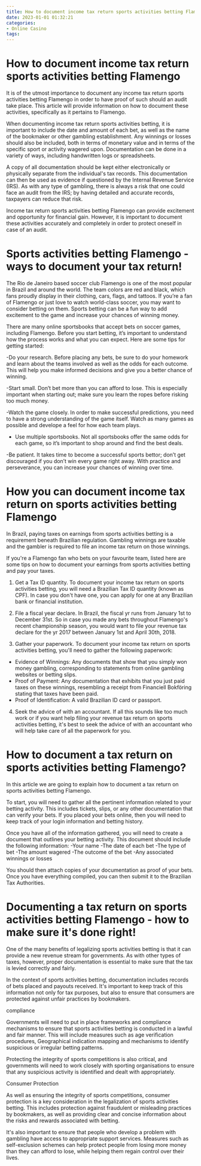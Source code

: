 ```yaml
---
title: How to document income tax return sports activities betting Flamengo 
date: 2023-01-01 01:32:21
categories:
- Online Casino
tags:
---
```



#  How to document income tax return sports activities betting Flamengo 

It is of the utmost importance to document any income tax return sports activities betting Flamengo in order to have proof of such should an audit take place. This article will provide information on how to document these activities, specifically as it pertains to Flamengo.

When documenting income tax return sports activities betting, it is important to include the date and amount of each bet, as well as the name of the bookmaker or other gambling establishment. Any winnings or losses should also be included, both in terms of monetary value and in terms of the specific sport or activity wagered upon. Documentation can be done in a variety of ways, including handwritten logs or spreadsheets.

A copy of all documentation should be kept either electronically or physically separate from the individual's tax records. This documentation can then be used as evidence if questioned by the Internal Revenue Service (IRS). As with any type of gambling, there is always a risk that one could face an audit from the IRS; by having detailed and accurate records, taxpayers can reduce that risk.

Income tax return sports activities betting Flamengo can provide excitement and opportunity for financial gain. However, it is important to document these activities accurately and completely in order to protect oneself in case of an audit.

#  Sports activities betting Flamengo - ways to document your tax return!

The Rio de Janeiro based soccer club Flamengo is one of the most popular in Brazil and around the world. The team colors are red and black, which fans proudly display in their clothing, cars, flags, and tattoos. If you’re a fan of Flamengo or just love to watch world-class soccer, you may want to consider betting on them. Sports betting can be a fun way to add excitement to the game and increase your chances of winning money.

There are many online sportsbooks that accept bets on soccer games, including Flamengo. Before you start betting, it’s important to understand how the process works and what you can expect. Here are some tips for getting started:

-Do your research. Before placing any bets, be sure to do your homework and learn about the teams involved as well as the odds for each outcome. This will help you make informed decisions and give you a better chance of winning.

-Start small. Don’t bet more than you can afford to lose. This is especially important when starting out; make sure you learn the ropes before risking too much money.

-Watch the game closely. In order to make successful predictions, you need to have a strong understanding of the game itself. Watch as many games as possible and develope a feel for how each team plays.

- Use multiple sportsbooks. Not all sportsbooks offer the same odds for each game, so it’s important to shop around and find the best deals.

-Be patient. It takes time to become a successful sports bettor; don’t get discouraged if you don’t win every game right away. With practice and perseverance, you can increase your chances of winning over time.

#  How you can document income tax return on sports activities betting Flamengo

In Brazil, paying taxes on earnings from sports activities betting is a requirement beneath Brazilian regulation. Gambling winnings are taxable and the gambler is required to file an income tax return on those winnings.

If you're a Flamengo fan who bets on your favourite team, listed here are some tips on how to document your earnings from sports activities betting and pay your taxes.

1) Get a Tax ID quantity. To document your income tax return on sports activities betting, you will need a Brazilian Tax ID quantity (known as CPF). In case you don't have one, you can apply for one at any Brazilian bank or financial institution.

2) File a fiscal year declare. In Brazil, the fiscal yr runs from January 1st to December 31st. So in case you made any bets throughout Flamengo's recent championship season, you would want to file your revenue tax declare for the yr 2017 between January 1st and April 30th, 2018.

3) Gather your paperwork. To document your income tax return on sports activities betting, you'll need to gather the following paperwork: 

- Evidence of Winnings: Any documents that show that you simply won money gambling, corresponding to statements from online gambling websites or betting slips. 
- Proof of Payment: Any documentation that exhibits that you just paid taxes on these winnings, resembling a receipt from Financiell Bokföring stating that taxes have been paid. 
- Proof of Identification: A valid Brazilian ID card or passport.
4) Seek the advice of with an accountant. If all this sounds like too much work or if you want help filing your revenue tax return on sports activities betting, it's best to seek the advice of with an accountant who will help take care of all the paperwork for you.

#  How to document a tax return on sports activities betting Flamengo? 

In this article we are going to explain how to document a tax return on sports activities betting Flamengo.

To start, you will need to gather all the pertinent information related to your betting activity. This includes tickets, slips, or any other documentation that can verify your bets. If you placed your bets online, then you will need to keep track of your login information and betting history.

Once you have all of the information gathered, you will need to create a document that outlines your betting activity. This document should include the following information:
-Your name 
-The date of each bet 
-The type of bet 
-The amount wagered 
-The outcome of the bet 
-Any associated winnings or losses

You should then attach copies of your documentation as proof of your bets. Once you have everything compiled, you can then submit it to the Brazilian Tax Authorities.

#  Documenting a tax return on sports activities betting Flamengo - how to make sure it's done right!

One of the many benefits of legalizing sports activities betting is that it can provide a new revenue stream for governments. As with other types of taxes, however, proper documentation is essential to make sure that the tax is levied correctly and fairly.

In the context of sports activities betting, documentation includes records of bets placed and payouts received. It's important to keep track of this information not only for tax purposes, but also to ensure that consumers are protected against unfair practices by bookmakers.

compliance

Governments will need to put in place frameworks and compliance mechanisms to ensure that sports activities betting is conducted in a lawful and fair manner. This will include measures such as age verification procedures, Geographical indication mapping and mechanisms to identify suspicious or irregular betting patterns.

Protecting the integrity of sports competitions is also critical, and governments will need to work closely with sporting organisations to ensure that any suspicious activity is identified and dealt with appropriately.

Consumer Protection

As well as ensuring the integrity of sports competitions, consumer protection is a key consideration in the legalization of sports activities betting. This includes protection against fraudulent or misleading practices by bookmakers, as well as providing clear and concise information about the risks and rewards associated with betting.

It's also important to ensure that people who develop a problem with gambling have access to appropriate support services. Measures such as self-exclusion schemes can help protect people from losing more money than they can afford to lose, while helping them regain control over their lives.